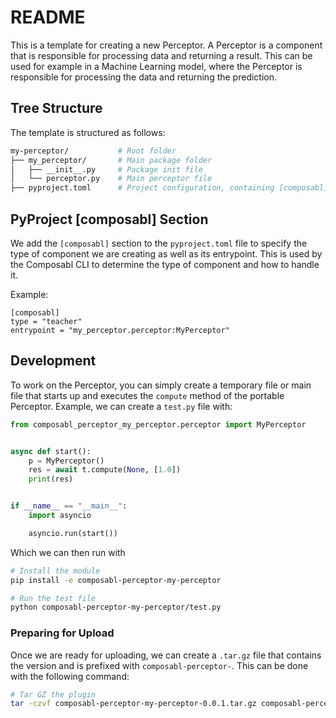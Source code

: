 # README

This is a template for creating a new Perceptor. A Perceptor is a component that is responsible for processing data and returning a result. This can be used for example in a Machine Learning model, where the Perceptor is responsible for processing the data and returning the prediction.

## Tree Structure

The template is structured as follows:

```bash
my-perceptor/           # Root folder
├── my_perceptor/       # Main package folder
│   ├── __init__.py     # Package init file
│   └── perceptor.py    # Main perceptor file
├── pyproject.toml      # Project configuration, containing [composabl]
```

## PyProject [composabl] Section

We add the `[composabl]` section to the `pyproject.toml` file to specify the type of component we are creating as well as its entrypoint. This is used by the Composabl CLI to determine the type of
component and how to handle it.

Example:

```
[composabl]
type = "teacher"
entrypoint = "my_perceptor.perceptor:MyPerceptor"
```

## Development

To work on the Perceptor, you can simply create a temporary file or main file that starts up and executes the `compute` method of the portable Perceptor. Example, we can create a `test.py` file with:

```python
from composabl_perceptor_my_perceptor.perceptor import MyPerceptor


async def start():
    p = MyPerceptor()
    res = await t.compute(None, [1.0])
    print(res)


if __name__ == "__main__":
    import asyncio

    asyncio.run(start())
```

Which we can then run with

```bash
# Install the module
pip install -e composabl-perceptor-my-perceptor

# Run the test file
python composabl-perceptor-my-perceptor/test.py
```

### Preparing for Upload

Once we are ready for uploading, we can create a `.tar.gz` file that contains the version and is prefixed with `composabl-perceptor-`. This can be done with the following command:

```bash
# Tar GZ the plugin
tar -czvf composabl-perceptor-my-perceptor-0.0.1.tar.gz composabl-perceptor-my-perceptor
```
